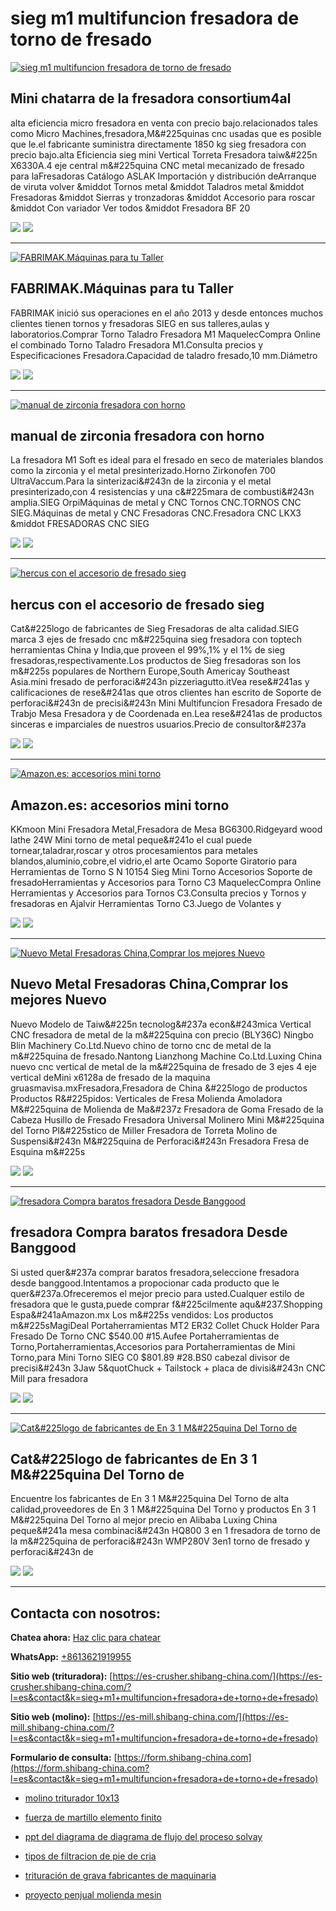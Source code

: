 # sieg m1 multifuncion fresadora de torno de fresado

<a href="https://swt.shibang-china.com/?l=es&img&k=sieg+m1+multifuncion+fresadora+de+torno+de+fresado" target="_blank">![sieg m1 multifuncion fresadora de torno de fresado](http://static.shibang-china.com/all-800x300/545.jpg)</a>

## Mini chatarra de la fresadora consortium4al
alta eficiencia micro fresadora en venta con precio bajo.relacionados tales como Micro Machines,fresadora,M&#225quinas cnc usadas que es posible que le.el fabricante suministra directamente 1850 kg sieg fresadora con precio bajo.alta Eficiencia sieg mini Vertical Torreta Fresadora taiw&#225n X6330A.4 eje central m&#225quina CNC metal mecanizado de fresado para laFresadoras Catálogo ASLAK Importación y distribución deArranque de viruta volver &middot Tornos metal &middot Taladros metal &middot Fresadoras &middot Sierras y tronzadoras &middot Accesorio para roscar &middot Con variador Ver todos &middot Fresadora BF 20


<a href="https://whatsapp.shibangsoft.com/WhatsApp.php" target="_blank" title="WhatsApp">![](http://static.shibang-china.com/icon/whatsapp.png)</a> <a href="https://swt.shibang-china.com/?l=es&icon&k=sieg+m1+multifuncion+fresadora+de+torno+de+fresado" target="_blank">![](http://static.shibang-china.com/icon/chat-es.png)</a>

---

<a href="https://swt.shibang-china.com/?l=es&img&k=sieg+m1+multifuncion+fresadora+de+torno+de+fresado" target="_blank">![FABRIMAK.Máquinas para tu Taller](http://static.shibang-china.com/all-800x300/64.jpg)</a>

## FABRIMAK.Máquinas para tu Taller
FABRIMAK inició sus operaciones en el año 2013 y desde entonces muchos clientes tienen tornos y fresadoras SIEG en sus talleres,aulas y laboratorios.Comprar Torno Taladro Fresadora M1 MaquelecCompra Online el combinado Torno Taladro Fresadora M1.Consulta precios y Especificaciones Fresadora.Capacidad de taladro fresado,10 mm.Diámetro


<a href="https://whatsapp.shibangsoft.com/WhatsApp.php" target="_blank" title="WhatsApp">![](http://static.shibang-china.com/icon/whatsapp.png)</a> <a href="https://swt.shibang-china.com/?l=es&icon&k=sieg+m1+multifuncion+fresadora+de+torno+de+fresado" target="_blank">![](http://static.shibang-china.com/icon/chat-es.png)</a>

---

<a href="https://swt.shibang-china.com/?l=es&img&k=sieg+m1+multifuncion+fresadora+de+torno+de+fresado" target="_blank">![manual de zirconia fresadora con horno](http://static.shibang-china.com/all-800x300/1247.jpg)</a>

## manual de zirconia fresadora con horno
La fresadora M1 Soft es ideal para el fresado en seco de materiales blandos como la zirconia y el metal presinterizado.Horno Zirkonofen 700 UltraVaccum.Para la sinterizaci&#243n de la zirconia y el metal presinterizado,con 4 resistencias y una c&#225mara de combusti&#243n amplia.SIEG OrpiMáquinas de metal y CNC Tornos CNC.TORNOS CNC SIEG.Máquinas de metal y CNC Fresadoras CNC.Fresadora CNC LKX3 &middot FRESADORAS CNC SIEG


<a href="https://whatsapp.shibangsoft.com/WhatsApp.php" target="_blank" title="WhatsApp">![](http://static.shibang-china.com/icon/whatsapp.png)</a> <a href="https://swt.shibang-china.com/?l=es&icon&k=sieg+m1+multifuncion+fresadora+de+torno+de+fresado" target="_blank">![](http://static.shibang-china.com/icon/chat-es.png)</a>

---

<a href="https://swt.shibang-china.com/?l=es&img&k=sieg+m1+multifuncion+fresadora+de+torno+de+fresado" target="_blank">![hercus con el accesorio de fresado sieg](http://static.shibang-china.com/all-800x300/1329.jpg)</a>

## hercus con el accesorio de fresado sieg
Cat&#225logo de fabricantes de Sieg Fresadoras de alta calidad.SIEG marca 3 ejes de fresado cnc m&#225quina sieg fresadora con toptech herramientas China y India,que proveen el 99%,1% y el 1% de sieg fresadoras,respectivamente.Los productos de Sieg fresadoras son los m&#225s populares de Northern Europe,South Americay Southeast Asia.mini fresado de perforaci&#243n pizzeriagutto.itVea rese&#241as y calificaciones de rese&#241as que otros clientes han escrito de Soporte de perforaci&#243n de precisi&#243n Mini Multifuncion Fresadora Fresado de Trabjo Mesa Fresadora y de Coordenada en.Lea rese&#241as de productos sinceras e imparciales de nuestros usuarios.Precio de consultor&#237a


<a href="https://whatsapp.shibangsoft.com/WhatsApp.php" target="_blank" title="WhatsApp">![](http://static.shibang-china.com/icon/whatsapp.png)</a> <a href="https://swt.shibang-china.com/?l=es&icon&k=sieg+m1+multifuncion+fresadora+de+torno+de+fresado" target="_blank">![](http://static.shibang-china.com/icon/chat-es.png)</a>

---

<a href="https://swt.shibang-china.com/?l=es&img&k=sieg+m1+multifuncion+fresadora+de+torno+de+fresado" target="_blank">![Amazon.es: accesorios mini torno](http://static.shibang-china.com/all-800x300/1207.jpg)</a>

## Amazon.es: accesorios mini torno
KKmoon Mini Fresadora Metal,Fresadora de Mesa BG6300.Ridgeyard wood lathe 24W Mini torno de metal peque&#241o el cual puede tornear,taladrar,roscar y otros procesamientos para metales blandos,aluminio,cobre,el vidrio,el arte Ocamo Soporte Giratorio para Herramientas de Torno S N 10154 Sieg Mini Torno Accesorios Soporte de fresadoHerramientas y Accesorios para Torno C3 MaquelecCompra Online Herramientas y Accesorios para Tornos C3.Consulta precios y Tornos y fresadoras en Ajalvir Herramientas Torno C3.Juego de Volantes y


<a href="https://whatsapp.shibangsoft.com/WhatsApp.php" target="_blank" title="WhatsApp">![](http://static.shibang-china.com/icon/whatsapp.png)</a> <a href="https://swt.shibang-china.com/?l=es&icon&k=sieg+m1+multifuncion+fresadora+de+torno+de+fresado" target="_blank">![](http://static.shibang-china.com/icon/chat-es.png)</a>

---

<a href="https://swt.shibang-china.com/?l=es&img&k=sieg+m1+multifuncion+fresadora+de+torno+de+fresado" target="_blank">![Nuevo Metal Fresadoras China,Comprar los mejores Nuevo](http://static.shibang-china.com/all-800x300/1005.jpg)</a>

## Nuevo Metal Fresadoras China,Comprar los mejores Nuevo
Nuevo Modelo de Taiw&#225n tecnolog&#237a econ&#243mica Vertical CNC fresadora de metal de la m&#225quina con precio (BLY36C) Ningbo Blin Machinery Co.Ltd.Nuevo chino de torno cnc de metal de la m&#225quina de fresado.Nantong Lianzhong Machine Co.Ltd.Luxing China nuevo cnc vertical de metal de la m&#225quina de fresado de 3 ejes 4 eje vertical deMini x6128a de fresado de la maquina gruasmavisa.mxFresadora,Fresadora de China &#225logo de productos Productos R&#225pidos: Verticales de Fresa Molienda Amoladora M&#225quina de Molienda de Ma&#237z Fresadora de Goma Fresado de la Cabeza Husillo de Fresado Fresadora Universal Molinero Mini M&#225quina del Torno Pl&#225stico de Miller Fresadora de Torreta Molino de Suspensi&#243n M&#225quina de Perforaci&#243n Fresadora Fresa de Esquina m&#225s


<a href="https://whatsapp.shibangsoft.com/WhatsApp.php" target="_blank" title="WhatsApp">![](http://static.shibang-china.com/icon/whatsapp.png)</a> <a href="https://swt.shibang-china.com/?l=es&icon&k=sieg+m1+multifuncion+fresadora+de+torno+de+fresado" target="_blank">![](http://static.shibang-china.com/icon/chat-es.png)</a>

---

<a href="https://swt.shibang-china.com/?l=es&img&k=sieg+m1+multifuncion+fresadora+de+torno+de+fresado" target="_blank">![fresadora Compra baratos fresadora Desde Banggood](http://static.shibang-china.com/all-800x300/981.jpg)</a>

## fresadora Compra baratos fresadora Desde Banggood
Si usted quer&#237a comprar baratos fresadora,seleccione fresadora desde banggood.Intentamos a propocionar cada producto que le quer&#237a.Ofreceremos el mejor precio para usted.Cualquer estilo de fresadora que le gusta,puede comprar f&#225cilmente aqu&#237.Shopping Espa&#241aAmazon.mx Los m&#225s vendidos: Los productos m&#225sMagiDeal Portaherramientas MT2 ER32 Collet Chuck Holder Para Fresado De Torno CNC $540.00 #15.Aufee Portaherramientas de Torno,Portaherramientas,Accesorios para Portaherramientas de Mini Torno,para Mini Torno SIEG C0 $801.89 #28.BS0 cabezal divisor de precisi&#243n 3Jaw 5&quotChuck + Tailstock + placa de divisi&#243n CNC Mill para fresadora


<a href="https://whatsapp.shibangsoft.com/WhatsApp.php" target="_blank" title="WhatsApp">![](http://static.shibang-china.com/icon/whatsapp.png)</a> <a href="https://swt.shibang-china.com/?l=es&icon&k=sieg+m1+multifuncion+fresadora+de+torno+de+fresado" target="_blank">![](http://static.shibang-china.com/icon/chat-es.png)</a>

---

<a href="https://swt.shibang-china.com/?l=es&img&k=sieg+m1+multifuncion+fresadora+de+torno+de+fresado" target="_blank">![Cat&#225logo de fabricantes de En 3 1 M&#225quina Del Torno de](http://static.shibang-china.com/all-800x300/259.jpg)</a>

## Cat&#225logo de fabricantes de En 3 1 M&#225quina Del Torno de
Encuentre los fabricantes de En 3 1 M&#225quina Del Torno de alta calidad,proveedores de En 3 1 M&#225quina Del Torno y productos En 3 1 M&#225quina Del Torno al mejor precio en Alibaba Luxing China peque&#241a mesa combinaci&#243n HQ800 3 en 1 fresadora de torno de la m&#225quina de perforaci&#243n WMP280V 3en1 torno de fresado y perforaci&#243n de

<a href="https://whatsapp.shibangsoft.com/WhatsApp.php" target="_blank" title="WhatsApp">![](http://static.shibang-china.com/icon/whatsapp.png)</a> <a href="https://swt.shibang-china.com/?l=es&icon&k=sieg+m1+multifuncion+fresadora+de+torno+de+fresado" target="_blank">![](http://static.shibang-china.com/icon/chat-es.png)</a>

---
## Contacta con nosotros:

**Chatea ahora:** [Haz clic para chatear](https://swt.shibang-china.com?l=es&contact&k=sieg+m1+multifuncion+fresadora+de+torno+de+fresado)

**WhatsApp:**  [+8613621919955](https://whatsapp.shibangsoft.com/WhatsApp.php)

**Sitio web (trituradora):** [https://es-crusher.shibang-china.com/](https://es-crusher.shibang-china.com/?l=es&contact&k=sieg+m1+multifuncion+fresadora+de+torno+de+fresado)

**Sitio web (molino):** [https://es-mill.shibang-china.com/](https://es-mill.shibang-china.com/?l=es&contact&k=sieg+m1+multifuncion+fresadora+de+torno+de+fresado)

**Formulario de consulta:** [https://form.shibang-china.com](https://form.shibang-china.com?l=es&contact&k=sieg+m1+multifuncion+fresadora+de+torno+de+fresado)

* [molino triturador 10x13](../94/molino%20triturador%2010x13.md)

* [fuerza de martillo elemento finito](../86/fuerza%20de%20martillo%20elemento%20finito.md)

* [ppt del diagrama de diagrama de flujo del proceso solvay](../83/ppt%20del%20diagrama%20de%20diagrama%20de%20flujo%20del%20proceso%20solvay.md)

* [tipos de filtracion de pie de cria](../86/tipos%20de%20filtracion%20de%20pie%20de%20cria.md)

* [trituración de grava fabricantes de maquinaria](../88/trituraci%C3%B3n%20de%20grava%20fabricantes%20de%20maquinaria.md)

* [proyecto penjual molienda mesin](../93/proyecto%20penjual%20molienda%20mesin.md)